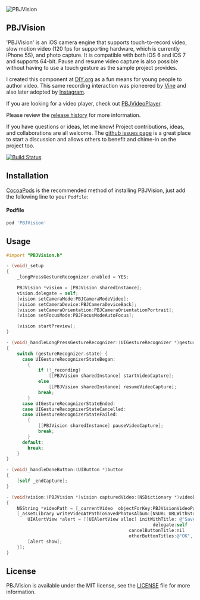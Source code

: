 ![PBJVision](https://raw.github.com/piemonte/PBJVision/master/pbj.gif)

## PBJVision

'PBJVision' is an iOS camera engine that supports touch-to-record video, slow motion video (120 fps for supporting hardware, which is currently iPhone 5S), and photo capture. It is compatible with both iOS 6 and iOS 7 and supports 64-bit. Pause and resume video capture is also possible without having to use a touch gesture as the sample project provides.

I created this component at [DIY.org](http://diy.org) as a fun means for young people to author video. This same recording interaction was pioneered by [Vine](http://vine.co) and also later adopted by [Instagram](http://instagram.com).

If you are looking for a video player, check out [PBJVideoPlayer](https://github.com/piemonte/PBJVideoPlayer).

Please review the [release history](https://github.com/piemonte/PBJVision/releases) for more information.

If you have questions or ideas, let me know! Project contributions, ideas, and collaborations are all welcome. The [github issues page](https://github.com/piemonte/PBJVision/issues) is a great place to start a discussion and allows others to benefit and chime-in on the project too.

[![Build Status](https://travis-ci.org/piemonte/PBJVision.svg?branch=master)](https://travis-ci.org/piemonte/PBJVision)

## Installation

[CocoaPods](http://cocoapods.org) is the recommended method of installing PBJVision, just add the following line to your `Podfile`:

#### Podfile

```ruby
pod 'PBJVision'
```

## Usage
```objective-c
#import "PBJVision.h"
```

```objective-c
- (void)_setup
{
    _longPressGestureRecognizer.enabled = YES;

    PBJVision *vision = [PBJVision sharedInstance];
    vision.delegate = self;
    [vision setCameraMode:PBJCameraModeVideo];
    [vision setCameraDevice:PBJCameraDeviceBack];
    [vision setCameraOrientation:PBJCameraOrientationPortrait];
    [vision setFocusMode:PBJFocusModeAutoFocus];

    [vision startPreview];
}
```

```objective-c
- (void)_handleLongPressGestureRecognizer:(UIGestureRecognizer *)gestureRecognizer
{
    switch (gestureRecognizer.state) {
      case UIGestureRecognizerStateBegan:
        {
            if (!_recording)
                [[PBJVision sharedInstance] startVideoCapture];
            else
                [[PBJVision sharedInstance] resumeVideoCapture];
            break;
        }
      case UIGestureRecognizerStateEnded:
      case UIGestureRecognizerStateCancelled:
      case UIGestureRecognizerStateFailed:
        {
            [[PBJVision sharedInstance] pauseVideoCapture];
            break;
        }
      default:
        break;
    }
}
```

```objective-c
- (void)_handleDoneButton:(UIButton *)button
{
    [self _endCapture];
}
```

```objective-c
- (void)vision:(PBJVision *)vision capturedVideo:(NSDictionary *)videoDict error:(NSError *)error
{   
    NSString *videoPath = [_currentVideo  objectForKey:PBJVisionVideoPathKey];
    [_assetLibrary writeVideoAtPathToSavedPhotosAlbum:[NSURL URLWithString:videoPath] completionBlock:^(NSURL *assetURL, NSError *error1) {
        UIAlertView *alert = [[UIAlertView alloc] initWithTitle: @"Saved!" message: @"Saved to the camera roll."
                                                       delegate:self
                                              cancelButtonTitle:nil
                                              otherButtonTitles:@"OK", nil];
        [alert show];
    }];
}
```

## License

PBJVision is available under the MIT license, see the [LICENSE](https://github.com/piemonte/PBJVision/blob/master/LICENSE) file for more information.
